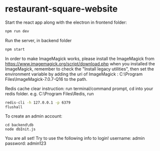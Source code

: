 # restaurant-square-website
Start the react app along with the electron in frontend folder:
```bash
npm run dev
``` 
Run the server, in backend folder
```bash
npm start
``` 
In order to make ImageMagick works, please install the ImageMagick from https://www.imagemagick.org/script/download.php
when you installed the ImageMagick, remember to check the "Install legacy utilities", then set the environment variable by adding the uri of ImageMagick : C:\Program Files\ImageMagick-7.0.7-Q16 to the path.

Redis cache clear instruction:
run terminal/command prompt, cd into your redis folder. e.g. C:\Program Files\Redis, run
```bash
redis-cli -h 127.0.0.1 -p 6379
flushall
```

To create an admin account:
```
cd backend\db
node dbInit.js
```
You are all set! Try to use the following info to login!
username: admin
password: admin123
